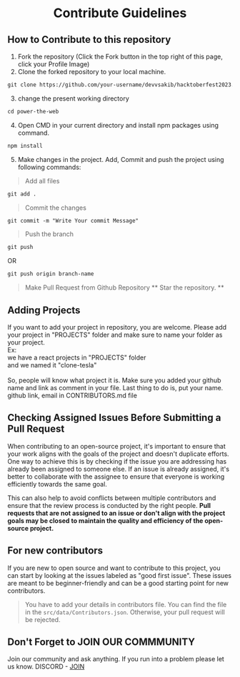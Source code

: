# <p align="center">Contribute Guidelines</p>

## How to Contribute to this repository
1. Fork the repository (Click the Fork button in the top right of this page,
   click your Profile Image)
2. Clone the forked repository to your local machine.

```markdown
git clone https://github.com/your-username/devvsakib/hacktoberfest2023.git
```

3. change the present working directory

```markdown
cd power-the-web
```
4. Open CMD in your current directory and install npm packages using command.
```markdown
npm install
```

5. Make changes in the project. Add, Commit and push the project using following commands:

> Add all files 
```markdown
git add . 
```
> Commit the changes
```markdown
git commit -m "Write Your commit Message" 
```
> Push the branch
```markdown
git push 
```
OR
```markdown
git push origin branch-name
```
> Make Pull Request from Github Repository
** Star the repository. **

## Adding Projects
If you want to add your project in repository, you are welcome. Please add your project in "PROJECTS" folder and make sure to name your folder as your project.
<br>
Ex:
<br>
we have a react projects in "PROJECTS" folder
<br>
and we named it "clone-tesla"
<br><br>
So, people will know what project it is. Make sure you added your github name and link as comment in your file. Last thing to do is, put your name. github link, email in CONTRIBUTORS.md file

## Checking Assigned Issues Before Submitting a Pull Request
When contributing to an open-source project, it's important to ensure that your work aligns with the goals of the project and doesn't duplicate efforts. One way to achieve this is by checking if the issue you are addressing has already been assigned to someone else. If an issue is already assigned, it's better to collaborate with the assignee to ensure that everyone is working efficiently towards the same goal.

This can also help to avoid conflicts between multiple contributors and ensure that the review process is conducted by the right people. 
**Pull requests that are not assigned to an issue or don't align with the project goals may be closed to maintain the quality and efficiency of the open-source project.**

## For new contributors
If you are new to open source and want to contribute to this project, you can start by looking at the issues labeled as "good first issue". These issues are meant to be beginner-friendly and can be a good starting point for new contributors.
> You have to add your details in contributors file. You can find the file in the `src/data/Contributors.json`. Otherwise, your pull request will be rejected.

## Don't Forget to JOIN OUR COMMMUNITY
Join our community and ask anything. If you run into a problem please let us know.
DISCORD - [JOIN](https://discord.gg/6XRTeHRxWV)

